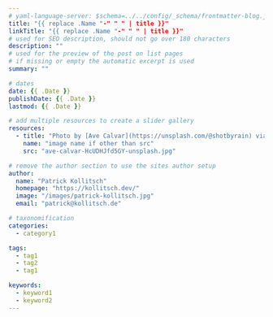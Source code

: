 ```yaml
---
# yaml-language-server: $schema=../../config/_schema/frontmatter-blog.json
title: "{{ replace .Name "-" " " | title }}"
linkTitle: "{{ replace .Name "-" " " | title }}"
# used for SEO description, should not go over 180 characters
description: ""
# used for the preview of the post on list pages
# if missing or empty the automatic excerpt is used
summary: ""

# dates
date: {{ .Date }}
publishDate: {{ .Date }}
lastmod: {{ .Date }}

# add multiple resources to create a slider gallery
resources:
  - title: "Photo by [Ave Calvar](https://unsplash.com/@shotbyrain) via [Unsplash](https://unsplash.com/)"
    name: "image name if other than src"
    src: "ave-calvar-HcUDHJfd5GY-unsplash.jpg"

# remove the author section to use the sites author setup
author:
  name: "Patrick Kollitsch"
  homepage: "https://kollitsch.dev/"
  image: "/images/patrick-kollitsch.jpg"
  email: "patrick@kollitsch.de"

# taxonomification
categories:
  - category1

tags:
  - tag1
  - tag2
  - tag1

keywords:
  - keyword1
  - keyword2
---
```


